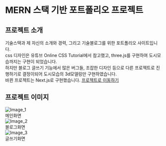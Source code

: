 # MERN 스택 기반 포트폴리오 프로젝트  
## 프로젝트 소개
기술스택과 제 자신의 소개와 경력, 그리고 기술블로그를 위한 포트폴리오 사이트입니다.  
css 디자인은 유튜브 Online CSS Tutorial에서 참고했고, three.js를 구현하여 도시모습까지는 구현이 되었습니다.  
하지만 블로그 글쓰기 기능에서 많은 버그들, 조잡한 디자인 등으로 다른 프로젝트로 진행하기로 결정이되어 도시모습의 3d모델링만 구현하였습니다.  
바뀐 프로젝트는 Next.js로 구현했습니다. [프로젝트로 이동하기](https://wsportfolio.vercel.app/)  
## 프로젝트 이미지  
![Image_1](https://github.com/Oldentomato/PortFolio/blob/main/readme_imgs/images_1.gif)  
메인화면  
![Image_2](https://github.com/Oldentomato/PortFolio/blob/main/readme_imgs/images_2.gif)  
블로그화면  
![Image_3](https://github.com/Oldentomato/PortFolio/blob/main/readme_imgs/images_3.gif)  
글쓰기화면  
